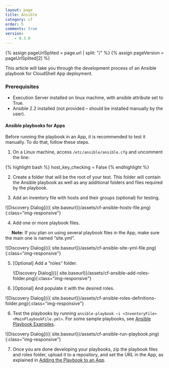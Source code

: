 ```yaml
---
layout: page
title: Ansible
category: cf
order: 5
comments: true
version:
    - 8.3.0
---
```


{% assign pageUrlSplited = page.url | split: "/" %}
{% assign pageVersion = pageUrlSplited[2] %}

This article will take you through the development process of an Ansible playbook for CloudShell App deployment.

### Prerequisites
* Execution Server installed on linux machine, with ansible attribute set to True.
* Ansible 2.2 installed (not provided – should be installed manually by the user).

#### Ansible playbooks for Apps
Before running the playbook in an App, it is recommended to test it manually. To do that, follow these steps.

1) On a Linux machine, access `/etc/ansible/ansible.cfg` and uncomment the line:

{% highlight bash %}
host_key_checking = False
{% endhighlight %}

2) Create a folder that will be the root of your test. This folder will contain the Ansible playbook as well as any additional folders and files required by the playbook.

3) Add an inventory file with hosts and their groups (optional) for testing.

![Discovery Dialog]({{ site.baseurl}}/assets/cf-ansible-hosts-file.png){:class="img-responsive"}
 
4) Add one or more playbook files.

&nbsp;&nbsp;&nbsp;&nbsp;&nbsp;**Note:** If you plan on using several playbook files in the App, make sure the main one is named “site.yml”.

![Discovery Dialog]({{ site.baseurl}}/assets/cf-ansible-site-yml-file.png){:class="img-responsive"}

5) [Optional] Add a “roles” folder.

   ![Discovery Dialog]({{ site.baseurl}}/assets/cf-ansible-add-roles-folder.png){:class="img-responsive"}

6) [Optional] And populate it with the desired roles. 

![Discovery Dialog]({{ site.baseurl}}/assets/cf-ansible-roles-definitions-folder.png){:class="img-responsive"}

6) Test the playbooks by running `ansible-playbook –i <InventoryFile> <MainPlaybookFile.yml>`. For some sample playbooks, see [Ansible Playbook Examples]({{site.baseurl}}/configmanagement/{{pageVersion}}/cf-ansible-examples.html).

![Discovery Dialog]({{ site.baseurl}}/assets/cf-ansible-run-playbook.png){:class="img-responsive"}

7) Once you are done developing your playbooks, zip the playbook files and roles folder, upload it to a repository, and set the URL in the App, as explained in [Adding the Playbook to an App]({{site.baseurl}}/configmanagement/{{pageVersion}}/cf-add-playbook-to-app.html).
